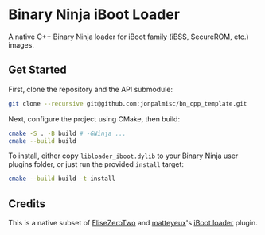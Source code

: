 # Binary Ninja iBoot Loader

A native C++ Binary Ninja loader for iBoot family (iBSS, SecureROM, etc.) images.

## Get Started

First, clone the repository and the API submodule:

```sh
git clone --recursive git@github.com:jonpalmisc/bn_cpp_template.git
```

Next, configure the project using CMake, then build:

```sh
cmake -S . -B build # -GNinja ...
cmake --build build
```

To install, either copy `libloader_iboot.dylib` to your Binary Ninja user
plugins folder, or just run the provided `install` target:

```sh
cmake --build build -t install
```

## Credits

This is a native subset of [EliseZeroTwo](https://github.com/EliseZeroTwo) and
[matteyeux](https://github.com/matteyeux)'s
[iBoot loader](https://github.com/EliseZeroTwo/iBoot-Binja-Loader) plugin.

